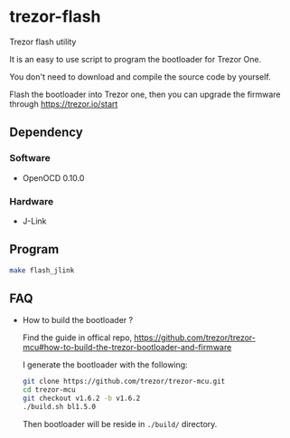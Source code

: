 # trezor-flash
Trezor flash utility

It is an easy to use script to program the bootloader for Trezor One.

You don't need to download and compile the source code by yourself.

Flash the bootloader into Trezor one, then you can upgrade the firmware through https://trezor.io/start

## Dependency

### Software

- OpenOCD 0.10.0

### Hardware
- J-Link

## Program

```bash
make flash_jlink
```

## FAQ
- How to build the bootloader ?

  Find the guide in offical repo, https://github.com/trezor/trezor-mcu#how-to-build-the-trezor-bootloader-and-firmware

  I generate the bootloader with the following:

  ```bash
  git clone https://github.com/trezor/trezor-mcu.git
  cd trezor-mcu
  git checkout v1.6.2 -b v1.6.2
  ./build.sh bl1.5.0
  ```

  Then bootloader will be reside in `./build/` directory.
